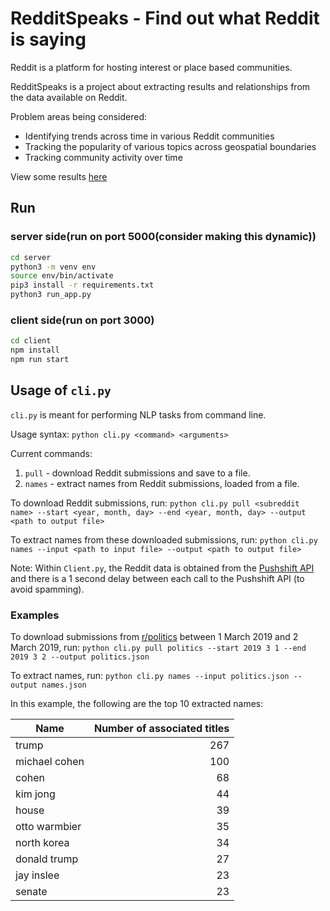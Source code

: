 # RedditSpeaks - Find out what Reddit is saying

Reddit is a platform for hosting interest or place based communities.

RedditSpeaks is a project about extracting results and relationships from the data available on Reddit.

Problem areas being considered:
- Identifying trends across time in various Reddit communities
- Tracking the popularity of various topics across geospatial boundaries
- Tracking community activity over time

View some results [here](docs/results.md)


## Run

### server side(run on port 5000(consider making this dynamic))
```sh
cd server
python3 -m venv env
source env/bin/activate
pip3 install -r requirements.txt
python3 run_app.py
```

### client side(run on port 3000)
```sh
cd client
npm install
npm run start
```


## Usage of `cli.py`

`cli.py` is meant for performing NLP tasks from command line.

Usage syntax: `python cli.py <command> <arguments>`

Current commands:
1. `pull` - download Reddit submissions and save to a file.
2. `names` - extract names from Reddit submissions, loaded from a file.

To download Reddit submissions, run:
`python cli.py pull <subreddit name> --start <year, month, day> --end <year, month, day> --output <path to output file>`

To extract names from these downloaded submissions, run:
`python cli.py names --input <path to input file> --output <path to output file>`

Note: Within `Client.py`, the Reddit data is obtained from the [Pushshift API](https://github.com/pushshift/api)
and there is a 1 second delay between each call to the Pushshift API (to avoid spamming).

### Examples

To download submissions from [r/politics](https://www.reddit.com/r/politics/) 
between 1 March 2019 and 2 March 2019, run: `python cli.py pull politics --start 2019 3 1 --end 2019 3 2 --output politics.json`

To extract names, run:
`python cli.py names --input politics.json --output names.json`

In this example, the following are the top 10 extracted names:

| Name       | Number of associated titles | 
| ------------- |-----:|
| trump |267|
| michael cohen|100|
| cohen | 68|
|kim jong| 44 |
|house| 39|
|otto warmbier| 35|
|north korea| 34|
|donald trump|27|
|jay inslee|23|
|senate|23|

